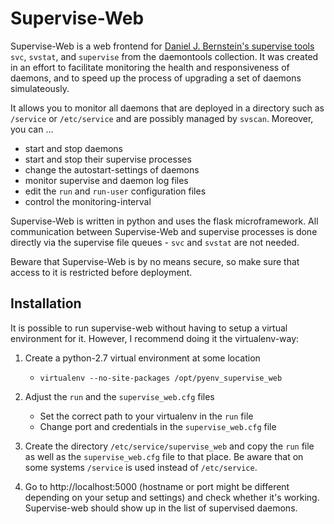 Supervise-Web
=============

Supervise-Web is a web frontend for [Daniel J. Bernstein's supervise tools](http://cr.yp.to/daemontools.html) `svc`,
`svstat`, and `supervise` from the daemontools collection. It was created in an effort to facilitate monitoring the
health and responsiveness of daemons, and to speed up the process of upgrading a set of daemons simulateously.

It allows you to monitor all daemons that are deployed in a directory such as `/service` or `/etc/service` and are
possibly managed by `svscan`. Moreover, you can ...

* start and stop daemons
* start and stop their supervise processes
* change the autostart-settings of daemons
* monitor supervise and daemon log files
* edit the `run` and `run-user` configuration files
* control the monitoring-interval

Supervise-Web is written in python and uses the flask microframework. All communication between Supervise-Web and
supervise processes is done directly via the supervise file queues - `svc` and `svstat` are not needed.

Beware that Supervise-Web is by no means secure, so make sure that access to it is restricted before deployment.


Installation
------------

It is possible to run supervise-web without having to setup a virtual environment for it. However, I recommend doing it
the virtualenv-way:

1. Create a python-2.7 virtual environment at some location
    * `virtualenv --no-site-packages /opt/pyenv_supervise_web`

2. Adjust the `run` and the `supervise_web.cfg` files
    * Set the correct path to your virtualenv in the `run` file
    * Change port and credentials in the `supervise_web.cfg` file

3. Create the directory `/etc/service/supervise_web` and copy the `run` file as well as the `supervise_web.cfg` file
to that place. Be aware that on some systems `/service` is used instead of `/etc/service`.

4. Go to http://localhost:5000 (hostname or port might be different depending on your setup and settings) and check
whether it's working. Supervise-web should show up in the list of supervised daemons.